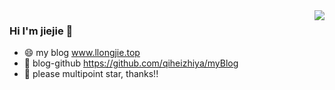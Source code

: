 

<!--
**xiaojieajie/xiaojieajie** is a ✨ _special_ ✨ repository because its `README.md` (this file) appears on your GitHub profile.

Here are some ideas to get you started:

- 🔭 I’m currently working on ...
- 🌱 I’m currently learning ...
- 👯 I’m looking to collaborate on ...
- 🤔 I’m looking for help with ...
- 💬 Ask me about ...
- 📫 How to reach me: ...
- 😄 Pronouns: ...
- ⚡ Fun fact: ...
-->


<img align="right" src="https://github-readme-stats-one-bice.vercel.app/api?username=xiaojieajie&show_icons=true&include_all_commits=true&count_private=true&role=OWNER,ORGANIZATION_MEMBER,COLLABORATOR" />

### Hi I'm jiejie 👋

- 😄 my blog www.llongjie.top
- 💬 blog-github https://github.com/qiheizhiya/myBlog
- 💬 please multipoint star, thanks!!



